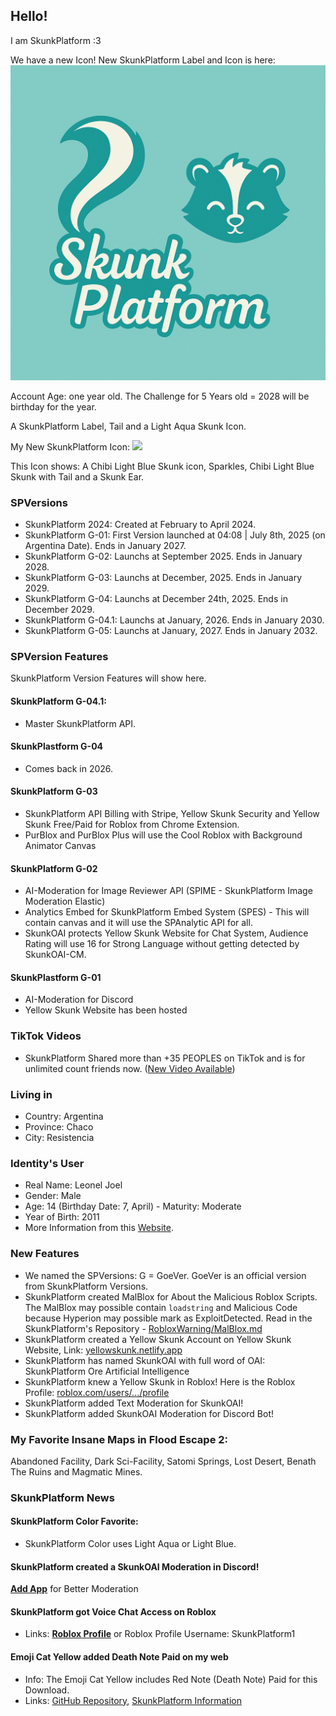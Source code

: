 ## Hello!

I am SkunkPlatform :3

We have a new Icon!
New SkunkPlatform Label and Icon is here: ![](https://raw.githubusercontent.com/SkunkPlatform/SkunkPlatform/refs/heads/main/images/NewSPLabel.png)

Account Age: one year old. The Challenge for 5 Years old = 2028 will be birthday for the year.

A SkunkPlatform Label, Tail and a Light Aqua Skunk Icon.

My New SkunkPlatform Icon:
![](https://cdn.discordapp.com/avatars/1208633283907158030/3dc0ec54c082c1ae5a9ae3a67b66854c.png)

This Icon shows: A Chibi Light Blue Skunk icon, Sparkles, Chibi Light Blue Skunk with Tail and a Skunk Ear.

### SPVersions
- SkunkPlatform 2024: Created at February to April 2024.
- SkunkPlatform G-01: First Version launched at 04:08 | July 8th, 2025 (on Argentina Date). Ends in January 2027.
- SkunkPlatform G-02: Launchs at September 2025. Ends in January 2028.
- SkunkPlatform G-03: Launchs at December, 2025. Ends in January 2029.
- SkunkPlatform G-04: Launchs at December 24th, 2025. Ends in December 2029.
- SkunkPlatform G-04.1: Launchs at January, 2026. Ends in January 2030.
- SkunkPlatform G-05: Launchs at January, 2027. Ends in January 2032.

### SPVersion Features
SkunkPlatform Version Features will show here.
#### SkunkPlatform G-04.1:
- Master SkunkPlatform API.
#### SkunkPlastform G-04
- Comes back in 2026.
#### SkunkPlatform G-03
- SkunkPlatform API Billing with Stripe, Yellow Skunk Security and Yellow Skunk Free/Paid for Roblox from Chrome Extension.
- PurBlox and PurBlox Plus will use the Cool Roblox with Background Animator Canvas
#### SkunkPlatform G-02
- AI-Moderation for Image Reviewer API (SPIME - SkunkPlatform Image Moderation Elastic)
- Analytics Embed for SkunkPlatform Embed System (SPES) - This will contain canvas and it will use the SPAnalytic API for all.
- SkunkOAI protects Yellow Skunk Website for Chat System, Audience Rating will use 16 for Strong Language without getting detected by SkunkOAI-CM.

#### SkunkPlastform G-01
- AI-Moderation for Discord
- Yellow Skunk Website has been hosted

### TikTok Videos
- SkunkPlatform Shared more than +35 PEOPLES on TikTok and is for unlimited count friends now. ([New Video Available](https://www.tiktok.com/@skunkplatformer/video/7524621641486306616))

### Living in
- Country: Argentina
- Province: Chaco
- City: Resistencia

### Identity's User
- Real Name: Leonel Joel
- Gender: Male
- Age: 14 (Birthday Date: 7, April) - Maturity: Moderate
- Year of Birth: 2011
- More Information from this [Website](https://skunkplatform.netlify.app/real-name).

### New Features
- We named the SPVersions: G = GoeVer. GoeVer is an official version from SkunkPlatform Versions.
- SkunkPlatform created MalBlox for About the Malicious Roblox Scripts. The MalBlox may possible contain `loadstring` and Malicious Code because Hyperion may possible mark as ExploitDetected. Read in the SkunkPlatform's Repository - [RobloxWarning/MalBlox.md](/SkunkPlatform/blob/main/RobloxWarning/MalBlox.md)
- SkunkPlatform created a Yellow Skunk Account on Yellow Skunk Website, Link: [yellowskunk.netlify.app](https://yellowskunk.netlify.app)
- SkunkPlatform has named SkunkOAI with full word of OAI: SkunkPlatform Ore Artificial Intelligence
- SkunkPlatform knew a Yellow Skunk in Roblox! Here is the Roblox Profile: [roblox.com/users/.../profile](https://www.roblox.com/es/communities/35980296/SkunkPlatform-Games#!/about)
- SkunkPlatform added Text Moderation for SkunkOAI!
- SkunkPlatform added SkunkOAI Moderation for Discord Bot!

### My Favorite Insane Maps in Flood Escape 2:
Abandoned Facility, Dark Sci-Facility, Satomi Springs, Lost Desert, Benath The Ruins and Magmatic Mines.

### SkunkPlatform News

#### SkunkPlatform Color Favorite:
- SkunkPlatform Color uses Light Aqua or Light Blue.

#### SkunkPlatform created a SkunkOAI Moderation in Discord!
[**Add App**](https://discordapp.com/oauth2/authorize?client_id=1385037104962211851) for Better Moderation

#### SkunkPlatform got Voice Chat Access on Roblox
- Links: [**Roblox Profile**](https://roblox.com/users/5797859201/profile) or Roblox Profile Username: SkunkPlatform1

#### Emoji Cat Yellow added Death Note Paid on my web
- Info: The Emoji Cat Yellow includes Red Note (Death Note) Paid for this Download.
- Links: [GitHub Repository](https://github.com/EmojiCatYellow/DeathNote-FNF), [SkunkPlatform Information](https://skunkplatform.netlify.app/fnf/deathnote)
